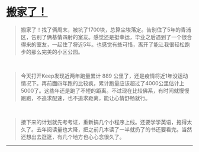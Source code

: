 # [搬家了！](https://github.com/forzys/blog/issues/11)

<!-- intro: 搬家了！告别住了5年的青浦区，告别了俩基情四射的室友。还是觉得挺幸运的，毕业之后遇到了一个很合得来的室友一起住了将近5年。 -->


> 搬家了！找了俩周末，被坑了1700块，总算尘埃落定。告别住了5年的青浦区，告别了俩基情四射的室友。感觉还是挺幸运，毕业之后遇到了一个很合得来的室友，一起住了将近5年。也感觉有些可惜，离开了能让我很轻松跑步的那么完美的小区公园。

<br />

> 今天打开Keep发现近两年跑量累计 889 公里了，还是疫情将近1年没运动情况下。再前面四年跑的比较疯，累计跑量应该超过了4000公里估计上5000了。这些年还是跑了不短的距离。不过现在比较佛系，有时间就慢慢跑跑，不追求配速，也不追求距离，能让心情舒畅就行。

<br />

> 接下来的计划就先考考证，重新搞几个小程序上线。还要学学英语，拖得太久了。去年阅读量也大降，把之前几本读了一半就扔了的书还要看完。当然还想出去逛逛，有几个地方也心心念很久了。


---



